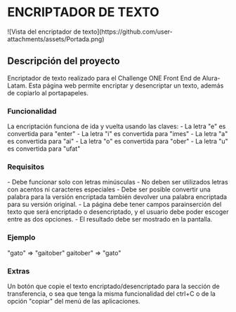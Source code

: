 <h1>ENCRIPTADOR DE TEXTO</h1>
![Vista del encriptador de texto](https://github.com/user-attachments/assets/Portada.png)
<h2>Descripción del proyecto</h2>
Encriptador de texto realizado para el Challenge ONE Front End de Alura-Latam.
Esta página web permite encriptar y desencriptar un texto, además de copiarlo al portapapeles.
<h3>Funcionalidad</h3>
La encriptación funciona de ida y vuelta usando las claves:
- La letra "e" es convertida para "enter"
- La letra "i" es convertida para "imes"
- La letra "a" es convertida para "ai"
- La letra "o" es convertida para "ober"
- La letra "u" es convertida para "ufat"
<h3>Requisitos</h3>
- Debe funcionar solo con letras minúsculas
- No deben ser utilizados letras con acentos ni caracteres especiales
- Debe ser posible convertir una palabra para la versión encriptada también devolver una palabra encriptada para su versión original.
- La página debe tener campos parainserción del texto que será encriptado o desencriptado, y el usuario debe poder escoger entre as dos opciones.
- El resultado debe ser mostrado en la pantalla.
<h3>Ejemplo</h3>
"gato" => "gaitober"
gaitober" => "gato"
<h3>Extras</h3>
Un botón que copie el texto encriptado/desencriptado para la sección de transferencia, o sea que tenga la misma funcionalidad del ctrl+C o de la opción "copiar" del menú de las aplicaciones.
